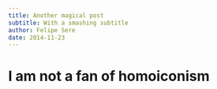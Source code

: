 ```yaml
---
title: Another magical post
subtitle: With a smashing subtitle
author: Felipe Sere
date: 2014-11-23
---
```


# I am not a fan of homoiconism
